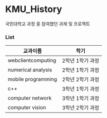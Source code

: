 # KMU_History
국민대학교 과정 중 참여했던 과제 및 프로젝트

### List
|교과이름|학기|
|---|---|
|webclientcomputing|2학년 1학기 과정|
|numerical analysis|2학년 1학기 과정|
|mobile programming|2학년 2학기 과정|
|c++|3학년 1학기 과정|
|computer network|3학년 1학기 과정|
|computer vision|3학년 2학기 과정|
